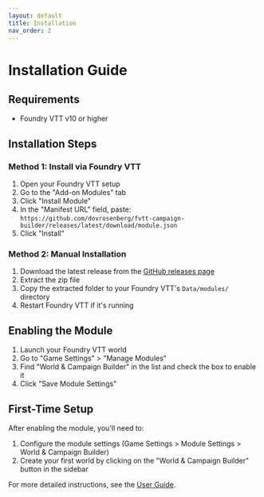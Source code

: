 ```yaml
---
layout: default
title: Installation
nav_order: 2
---
```


# Installation Guide

## Requirements

- Foundry VTT v10 or higher

## Installation Steps

### Method 1: Install via Foundry VTT

1. Open your Foundry VTT setup
2. Go to the "Add-on Modules" tab
3. Click "Install Module"
4. In the "Manifest URL" field, paste: `https://github.com/dovrosenberg/fvtt-campaign-builder/releases/latest/download/module.json`
5. Click "Install"

### Method 2: Manual Installation

1. Download the latest release from the [GitHub releases page](https://github.com/dovrosenberg/fvtt-campaign-builder/releases)
2. Extract the zip file
3. Copy the extracted folder to your Foundry VTT's `Data/modules/` directory
4. Restart Foundry VTT if it's running

## Enabling the Module

1. Launch your Foundry VTT world
2. Go to "Game Settings" > "Manage Modules"
3. Find "World & Campaign Builder" in the list and check the box to enable it
4. Click "Save Module Settings"

## First-Time Setup

After enabling the module, you'll need to:

1. Configure the module settings (Game Settings > Module Settings > World & Campaign Builder)
2. Create your first world by clicking on the "World & Campaign Builder" button in the sidebar

For more detailed instructions, see the [User Guide](./user-guide.html).